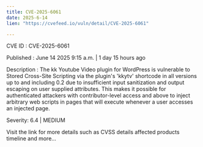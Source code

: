 ```yaml
---
title: CVE-2025-6061
date: 2025-6-14
lien: "https://cvefeed.io/vuln/detail/CVE-2025-6061"

---
```


CVE ID : CVE-2025-6061

Published :  June 14
2025
9:15 a.m. | 1 day
15 hours ago

Description : The kk Youtube Video plugin for WordPress is vulnerable to Stored Cross-Site Scripting via the plugin's 'kkytv' shortcode in all versions up to
and including
0.2 due to insufficient input sanitization and output escaping on user supplied attributes. This makes it possible for authenticated attackers
with contributor-level access and above
to inject arbitrary web scripts in pages that will execute whenever a user accesses an injected page.

Severity: 6.4 | MEDIUM

Visit the link for more details
such as CVSS details
affected products
timeline
and more...
